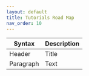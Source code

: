 ```yaml
---
layout: default
title: Tutorials Road Map
nav_order: 10
---
```


| Syntax      | Description |
| ----------- | ----------- |
| Header      | Title       |
| Paragraph   | Text        |
